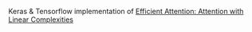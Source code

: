 Keras & Tensorflow implementation of [Efficient Attention: Attention with Linear Complexities](https://arxiv.org/pdf/1812.01243.pdf)
